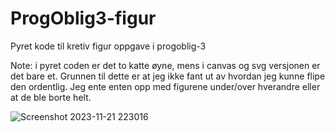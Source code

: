 # ProgOblig3-figur
Pyret kode til kretiv figur oppgave i progoblig-3

Note: i pyret coden er det to katte øyne, mens i canvas og svg versjonen er det bare et.
Grunnen til dette er at jeg ikke fant ut av hvordan jeg kunne flipe den ordentlig. 
Jeg ente enten opp med figurene under/over hverandre eller at de ble borte helt.




![Screenshot 2023-11-21 223016](https://github.com/BappoAvocado/ProgOblig3-figur/assets/144023617/0d7cb6ec-08ed-4f9b-b79d-bc437beca592)
